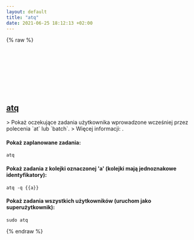 ```yaml
---
layout: default
title: "atq"
date: 2021-06-25 18:12:13 +02:00
---
```

{% raw %}
<h2 id="atq">
  <a href="/pl/common/atq.html">atq</a> <a href="#atq"><svg class="icon">
    <use href="/assets/images/unicode_sprite.svg#link" />
  </svg></a>
</h2>
> Pokaż oczekujące zadania użytkownika wprowadzone wcześniej przez polecenia `at` lub `batch`.
> Więcej informacji: <https://man.archlinux.org/man/at.1>.

#### Pokaż zaplanowane zadania:
```shell
atq
```
#### Pokaż zadania z kolejki oznaczonej 'a' (kolejki mają jednoznakowe identyfikatory):
```shell
atq -q {{a}}
```
#### Pokaż zadania wszystkich użytkowników (uruchom jako superużytkownik):
```shell
sudo atq
```
{% endraw %}